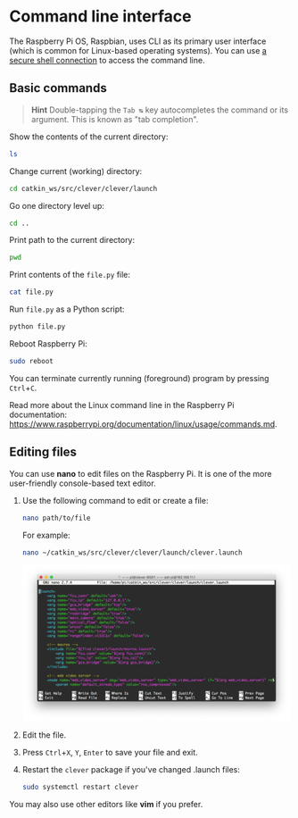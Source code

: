 # Command line interface

The Raspberry Pi OS, Raspbian, uses CLI as its primary user interface (which is common for Linux-based operating systems). You can use [a secure shell connection](ssh.md) to access the command line.

## Basic commands

> **Hint** Double-tapping the `Tab ↹` key autocompletes the command or its argument. This is known as "tab completion".

Show the contents of the current directory:

```bash
ls
```

Change current (working) directory:

```bash
cd catkin_ws/src/clever/clever/launch
```

Go one directory level up:

```bash
cd ..
```

Print path to the current directory:

```bash
pwd
```

Print contents of the `file.py` file:

```bash
cat file.py
```

Run `file.py` as a Python script:

```bash
python file.py
```

Reboot Raspberry Pi:

```bash
sudo reboot
```

You can terminate currently running (foreground) program by pressing `Ctrl`+`C`.

Read more about the Linux command line in the Raspberry Pi documentation: https://www.raspberrypi.org/documentation/linux/usage/commands.md.

## Editing files

You can use **nano** to edit files on the Raspberry Pi. It is one of the more user-friendly console-based text editor.

1. Use the following command to edit or create a file:

   ```bash
   nano path/to/file
   ```

   For example:

   ```bash
   nano ~/catkin_ws/src/clever/clever/launch/clever.launch
   ```

   <img src="../assets/nano.png" alt="Editing files in nano" data-action="zoom">
2. Edit the file.
3. Press `Ctrl`+`X`, `Y`, `Enter` to save your file and exit.
4. Restart the `clever` package if you've changed .launch files:

   ```bash
   sudo systemctl restart clever
   ```

You may also use other editors like **vim** if you prefer.
